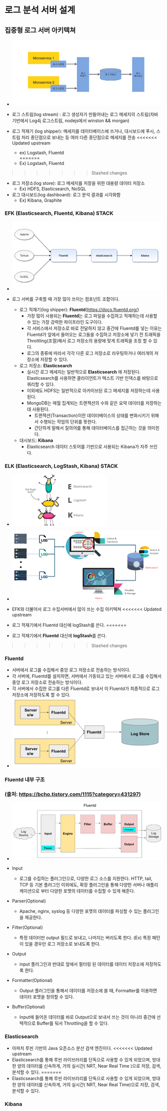 # 로그 분석 서버 설계



## 집중형 로그 서버 아키텍쳐

- ![](123.png)

- 로그 스트림(log stream) : 로그 생성자가 만들어내는 로그 메세지의 스트림(자바 기반에서 Log4j 로그스트림, nodejs에서 winston && morgan)	
- 로그 적재기 (log shipper): 메세지를 데이터베이스에 쓰거나, 대시보드에 푸시, 스트림 처리 종단점으로 보내는 등 여러 다른 종단점으로 메세지를 전송 
<<<<<<< Updated upstream
  - ex) Logstash, Fluentd	
=======
  - Ex) Logstash, Fluentd	
>>>>>>> Stashed changes
- 로그 저장소(log store): 로그 메세지를 저장을 위한 대용량 데이터 저장소
  - Ex) HDFS, Elasticsearch, NoSQL
- 로그 대시보드(log dashboard): 로그 분석 결과를 시각화함
  - Ex) Kibana, Graphite



### EFK (Elasticsearch, Fluentd, Kibana) STACK

- ![](EFK.png)

- 로그 서버를 구축할 때 가장 많이 쓰이는 컴포넌트 조합이다.
  - 로그 적재기(log shipper): **Fluentd**(https://docs.fluentd.org/)
    - 가장 많이 사용되는 **Fluentd**는 로그 파일을 수집하고 적재하는데 사용할 수 있는 가장 강력한 파이프라인 도구이다.
    - 각 서비스에서 저장소로 바로 전달하지 않고 중간에 Fluentd를 넣는 이유는 Fluentd가 앞에서 들어오는 로그들을 수집하고 저장소에 넣기 전 트래픽을 Throttling(조절)해서 로그 저장소의 용량에 맞게 트래픽을 조정 할 수 있다.
    - 로그의 종류에 따라서 각각 다른 로그 저장소로 라우팅하거나 여러개의 저장소에 저장할 수 있다.
  - 로그 저장소: **Elasticsearch**
    - 실시간 로그 메세지는 일반적으로 **Elasticsearch** 에 저장된다. Elasticsearch를 사용하면 클라이언트가 텍스트 기반 인덱스를 바탕으로 쿼리할 수 있다.
    - 이외에도 HDFS는 일반적으로 아카이브된 로그 메세지를 저장하는데 사용된다.
    - MongoDB는 매월 집계되는 트랜잭션의 수와 같은 요약 데이터를 저장하는데 사용된다.
      - 트랜젝션(Transaction)이란 데이터베이스의 상태를 변화시키기 위해서 수행되는 작업의 단위를 뜻한다.
      - 간단하게 말해서 질의어를 통해 데이터베이스를 접근하는 것을 의미힌다.
  - 대시보드: **Kibana**
    - Elasticsearch 데이터 스토어를 기반으로 사용되는 Kibana가 자주 쓰인다.

### ELK (Elasticsearch, LogStash, Kibana) STACK

- ![](ELK.png)

- ![](ELK2.png)
- EFK와 더불어서 로그 수집서버에서 많이 쓰는 수집 아키텍쳐
<<<<<<< Updated upstream
- 로그 적재기에서 Fluentd 대신에 logStash를 쓴다.
=======
- 로그 적재기에서 **Fluentd** 대신에 **logStash**를 쓴다.
>>>>>>> Stashed changes



### Fluentd

- 서버에서 로그를 수집해서 중앙 로그 저장소로 전송하는 방식이다.
- 각 서버에, Fluentd를 설치하면, 서버에서 가동되고 있는 서버에서 로그를 수집해서 중앙 로그 저장소로 전송하는 방식이다.
- 각 서버에서 수집한 로그를 다른 Fluentd로 보내서 이 Fluentd가 최종적으로 로그 저장소에 저장하도록 할 수 있다.
- ![](LogFluentd.png)



### Fluentd 내부 구조 

### (출처: https://bcho.tistory.com/1115?category=431297)

- ![](FluentArchitecture.png)

- Input

  - 로그를 수집하는 플러그인으로, 다양한 로그 소스를 지원한다. HTTP, tail, TCP 등 기본 플러그인 이외에도, 확장 플러그인을 통해 다양한 서버나 애플리케이션으로 부터 다양한 포맷의 데이터를 수집할 수 있게 해준다.

- Parser(Optional)

  - Apache, nginx, syslog 등 다양한 포맷의 데이터를 파싱할 수 있는 플러그인을 제공한다.

- Filter(Optional)

  - 특정 데이터만 output 필드로 보내고, 나머지는 버리도록 한다. (Ex) 특정 패턴이 있을 경우만 로그 저장소로 보내도록 한다.

- Output

  - input 플러그인과 반대로 앞에서 필터링 된 데이터를  데이터 저장소에 저장하도록 한다.

- Formatter(Optional)

  - Output 플러그인을 통해서 데이터를 저장소에 쓸 때, Formatter를 이용하면 데이터 포맷을 정의할 수 있다.

- Buffer(Optional)

  - Input에 들어온 데이터를 바로 Output으로 보내서 쓰는 것이 아니라 중간에 선택적으로 Buffer를 둬서 Throttling을 할 수 있다.

    

### **Elasticsearch**

- 아파치 루씬 기반의 Java 오픈소스 분산 검색 엔진이다.
<<<<<<< Updated upstream
- Elasticsearch를 통해 루씬 라이브러리를 단독으로 사용할 수 있게 되었으며, 방대한 양의 데이터를 신속하게, 거의 실시간( NRT, Near Real Time )으로 저장, 검색, 분석할 수 있다.
=======
- Elasticsearch를 통해 루씬 라이브러리를 단독으로 사용할 수 있게 되었으며, 방대한 양의 데이터를 신속하게, 거의 실시간( NRT, Near Real Time)으로 저장, 검색, 분석할 수 있다.
### **Kibana** 